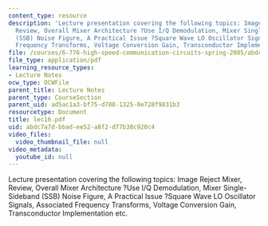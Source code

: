 ```yaml
---
content_type: resource
description: 'Lecture presentation covering the following topics: Image Reject Mixer,
  Review, Overall Mixer Architecture ?Use I/Q Demodulation, Mixer Single-Sideband
  (SSB) Noise Figure, A Practical Issue ?Square Wave LO Oscillator Signals, Associated
  Frequency Transforms, Voltage Conversion Gain, Transconductor Implementation etc.'
file: /courses/6-776-high-speed-communication-circuits-spring-2005/abdc7a7dbbadee52a8f2d77b38c920c4_lec16.pdf
file_type: application/pdf
learning_resource_types:
- Lecture Notes
ocw_type: OCWFile
parent_title: Lecture Notes
parent_type: CourseSection
parent_uid: ad5ac1a3-bf75-d708-1325-0e728f9831b3
resourcetype: Document
title: lec16.pdf
uid: abdc7a7d-bbad-ee52-a8f2-d77b38c920c4
video_files:
  video_thumbnail_file: null
video_metadata:
  youtube_id: null
---
```

Lecture presentation covering the following topics: Image Reject Mixer, Review, Overall Mixer Architecture ?Use I/Q Demodulation, Mixer Single-Sideband (SSB) Noise Figure, A Practical Issue ?Square Wave LO Oscillator Signals, Associated Frequency Transforms, Voltage Conversion Gain, Transconductor Implementation etc.

